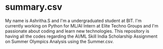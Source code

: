# summary.csv
My name is Ashritha.S and I'm a undergraduated student at BIT. I'm currently working on Python for ML/AI Intern at Elite Techno Groups and I'm passionate about coding and learn new technologies.
This repository is having all the codes regarding the AI/ML Skill India Scholarship Assignment on Summer Olympics Analysis using the Summer.csv.
